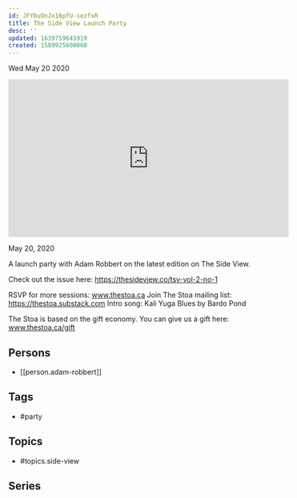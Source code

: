 ```yaml
---
id: JFYbuOnJx16pfU-sezfxR
title: The Side View Launch Party
desc: ''
updated: 1639759645919
created: 1589925600000
---
```





Wed May 20 2020

<iframe width="560" height="315" src="https://www.youtube.com/embed/AMnCnl9uejI" title="The Side View Launch Party w/ Adam Robbert" frameborder="0" allow="accelerometer; autoplay; clipboard-write; encrypted-media; gyroscope; picture-in-picture" allowfullscreen ></iframe>

May 20, 2020

A launch party with Adam Robbert on the latest edition on The Side View.

Check out the issue here: https://thesideview.co/tsv-vol-2-no-1

RSVP for more sessions: www.thestoa.ca
Join The Stoa mailing list: https://thestoa.substack.com
Intro song: Kali Yuga Blues by Bardo Pond

The Stoa is based on the gift economy. You can give us a gift here: www.thestoa.ca/gift

## Persons

- [[person.adam-robbert]]

## Tags

- #party

## Topics

- #topics.side-view

## Series



